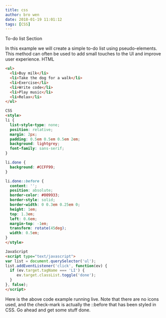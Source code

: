 ```yaml
---
title: css
author: bro wen
date: 2018-01-19 11:01:12
tags: [CSS]
---
```

To-do list
Section

In this example we will create a simple to-do list using pseudo-elements. This method can often be used to add small touches to the UI and improve user experience.
HTML
```html
<ul>
  <li>Buy milk</li>
  <li>Take the dog for a walk</li>
  <li>Exercise</li>
  <li>Write code</li>
  <li>Play music</li>
  <li>Relax</li>
</ul>

CSS
<style>
li {
  list-style-type: none;
  position: relative;
  margin: 2px;
  padding: 0.5em 0.5em 0.5em 2em;
  background: lightgrey;
  font-family: sans-serif;
}

li.done {
  background: #CCFF99;
}

li.done::before {
  content: '';
  position: absolute;
  border-color: #009933;
  border-style: solid;
  border-width: 0 0.3em 0.25em 0;
  height: 1em;
  top: 1.3em;
  left: 0.6em;
  margin-top: -1em;
  transform: rotate(45deg);
  width: 0.5em;
}
</style>

JavaScript
<script type="text/javascript">
var list = document.querySelector('ul');
list.addEventListener('click', function(ev) {
  if (ev.target.tagName === 'LI') {
     ev.target.classList.toggle('done'); 
  }
}, false);
</script>
```
Here is the above code example running live. Note that there are no icons used, and the check-mark is actually the ::before that has been styled in CSS. Go ahead and get some stuff done.